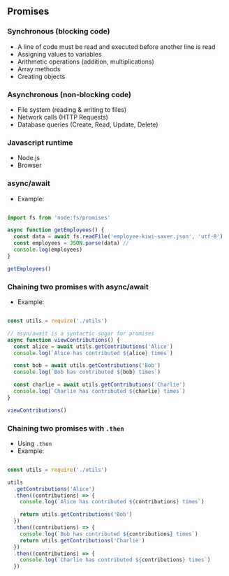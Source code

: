 ## Promises 


### Synchronous (blocking code)

- A line of code must be read and executed before another line is read
- Assigning values to variables
- Arithmetic operations (addition, multiplications)
- Array methods
- Creating objects


### Asynchronous (non-blocking code)

- File system (reading & writing to files)
- Network calls (HTTP Requests)
- Database queries (Create, Read, Update, Delete)


### Javascript runtime

- Node.js
- Browser


### async/await

- Example:

```javascript

import fs from 'node:fs/promises'

async function getEmployees() {
  const data = await fs.readFile('employee-kiwi-saver.json', 'utf-8')
  const employees = JSON.parse(data) // 
  console.log(employees)
}

getEmployees()

```

### Chaining two promises with async/await

- Example: 

```javascript

const utils = require('./utils')

// asyn/await is a syntactic sugar for promises
async function viewContributions() {
  const alice = await utils.getContributions('Alice')
  console.log(`Alice has contributed ${alice} times`)

  const bob = await utils.getContributions('Bob')
  console.log(`Bob has contributed ${bob} times`)

  const charlie = await utils.getContributions('Charlie')
  console.log(`Charlie has contributed ${charlie} times`)
}

viewContributions()


```

### Chaining two promises with ```.then```

- Using ```.then```
- Example:

```javascript

const utils = require('./utils')

utils
  .getContributions('Alice')
  .then((contributions) => {
    console.log(`Alice has contributed ${contributions} times`)

    return utils.getContributions('Bob')
  })
  .then((contributions) => {
    console.log(`Bob has contributed ${contributions} times`)
    return utils.getContributions('Charlie')
  })
  .then((contributions) => {
    console.log(`Charlie has contributed ${contributions} times`)
  })

```